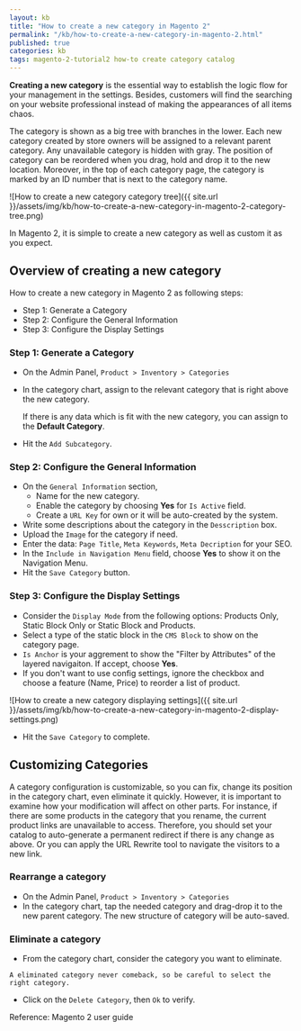 ```yaml
---
layout: kb
title: "How to create a new category in Magento 2"
permalink: "/kb/how-to-create-a-new-category-in-magento-2.html"
published: true
categories: kb 
tags: magento-2-tutorial2 how-to create category catalog
---
```


**Creating a new category** is the essential way to establish the logic flow for your management in the settings. Besides, customers will find the searching on your website professional instead of making the appearances of all items chaos.
 
The category is shown as a big tree with branches in the lower. Each new category created by store owners will be assigned to a relevant parent category. Any unavailable category is hidden with gray. The position of category can be reordered when you drag, hold and drop it to the new location. Moreover, in the top of each category page, the category is marked by an ID number that is next to the category name.

![How to create a new category category tree]({{ site.url }}/assets/img/kb/how-to-create-a-new-category-in-magento-2-category-tree.png)

In Magento 2, it is simple to create a new category as well as custom it as you expect.

## Overview of creating a new category

How to create a new category in Magento 2 as following steps:

- Step 1: Generate a Category
- Step 2: Configure the General Information
- Step 3: Configure the Display Settings

### Step 1: Generate a Category
* On the Admin Panel, `Product > Inventory > Categories`
* In the category chart, assign to the relevant category that is right above the new category. 
  
  If there is any data which is fit with the new category, you can assign to the **Default Category**.

* Hit the `Add Subcategory`.

### Step 2: Configure the General Information
* On the `General Information` section,
  * Name for the new category.
  * Enable the category by choosing **Yes** for `Is Active` field.
  * Create a `URL Key` for own or it will be auto-created by the system.
* Write some descriptions about the category in the `Desscription` box.
* Upload the `Image` for the category if need.
* Enter the data: `Page Title`, `Meta Keywords`, `Meta Decription` for your SEO.
* In the `Include in Navigation Menu` field, choose **Yes** to show it on the Navigation Menu.
* Hit the `Save Category` button.

### Step 3: Configure the Display Settings

* Consider the `Display Mode` from the following options: Products Only, Static Block Only or Static Block and Products.
* Select a type of the static block in the `CMS Block` to show on the category page.
* `Is Anchor` is your aggrement to show the "Filter by Attributes" of the layered navigaiton. If accept, choose **Yes**.
* If you don't want to use config settings, ignore the checkbox and choose a feature (Name, Price) to reorder a list of product.

![How to create a new category displaying settings]({{ site.url }}/assets/img/kb/how-to-create-a-new-category-in-magento-2-display-settings.png)

* Hit the `Save Category` to complete.

## Customizing Categories

A category configuration is customizable, so you can fix, change its position in the category chart, even eliminate it quickly. However, it is important to examine how your modification will affect on other parts. For instance, if there are some products in the category that you rename, the current product links are unavailable to access. Therefore, you should set your catalog to auto-generate a permanent redirect if there is any change as above. Or you can apply the URL Rewrite tool to navigate the visitors to a new link.

### Rearrange a category

* On the Admin Panel, `Product > Inventory > Categories`
* In the category chart, tap the needed category and drag-drop it to the new parent category. The new structure of category will be auto-saved.

### Eliminate a category

* From the category chart, consider the category you want to eliminate. 

~~~
A eliminated category never comeback, so be careful to select the right category.
~~~

* Click on the `Delete Category`, then `Ok` to verify.

Reference: Magento 2 user guide
